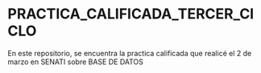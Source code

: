 # PRACTICA_CALIFICADA_TERCER_CICLO
En este repositorio, se encuentra la practica calificada que realicé el 2 de marzo en SENATI sobre BASE DE DATOS
